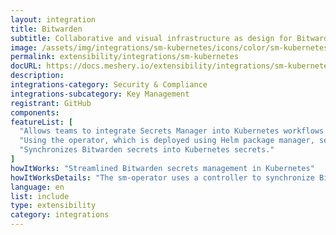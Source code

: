 ```yaml
---
layout: integration
title: Bitwarden
subtitle: Collaborative and visual infrastructure as design for Bitwarden
image: /assets/img/integrations/sm-kubernetes/icons/color/sm-kubernetes-color.svg
permalink: extensibility/integrations/sm-kubernetes
docURL: https://docs.meshery.io/extensibility/integrations/sm-kubernetes
description: 
integrations-category: Security & Compliance
integrations-subcategory: Key Management
registrant: GitHub
components: 
featureList: [
  "Allows teams to integrate Secrets Manager into Kubernetes workflows securely and efficiently.",
  "Using the operator, which is deployed using Helm package manager, secrets can be stored and retrieved from Secrets Manager.",
  "Synchronizes Bitwarden secrets into Kubernetes secrets."
]
howItWorks: "Streamlined Bitwarden secrets management in Kubernetes"
howItWorksDetails: "The sm-operator uses a controller to synchronize Bitwarden secrets into Kubernetes secrets. "
language: en
list: include
type: extensibility
category: integrations
---
```

